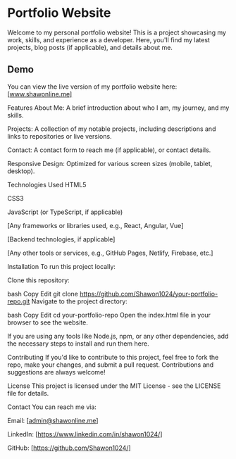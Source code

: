 # **Portfolio Website**

Welcome to my personal portfolio website! This is a project showcasing my work, skills, and experience as a developer. Here, you'll find my latest projects, blog posts (if applicable), and details about me.

## Demo
You can view the live version of my portfolio website here: [www.shawonline.me]

Features
About Me: A brief introduction about who I am, my journey, and my skills.

Projects: A collection of my notable projects, including descriptions and links to repositories or live versions.

Contact: A contact form to reach me (if applicable), or contact details.

Responsive Design: Optimized for various screen sizes (mobile, tablet, desktop).

Technologies Used
HTML5

CSS3

JavaScript (or TypeScript, if applicable)

[Any frameworks or libraries used, e.g., React, Angular, Vue]

[Backend technologies, if applicable]

[Any other tools or services, e.g., GitHub Pages, Netlify, Firebase, etc.]

Installation
To run this project locally:

Clone this repository:

bash
Copy
Edit
git clone https://github.com/Shawon1024/your-portfolio-repo.git
Navigate to the project directory:

bash
Copy
Edit
cd your-portfolio-repo
Open the index.html file in your browser to see the website.

If you are using any tools like Node.js, npm, or any other dependencies, add the necessary steps to install and run them here.

Contributing
If you'd like to contribute to this project, feel free to fork the repo, make your changes, and submit a pull request. Contributions and suggestions are always welcome!

License
This project is licensed under the MIT License - see the LICENSE file for details.

Contact
You can reach me via:

Email: [admin@shawonline.me]

LinkedIn: [https://www.linkedin.com/in/shawon1024/]

GitHub: [https://github.com/Shawon1024/]

